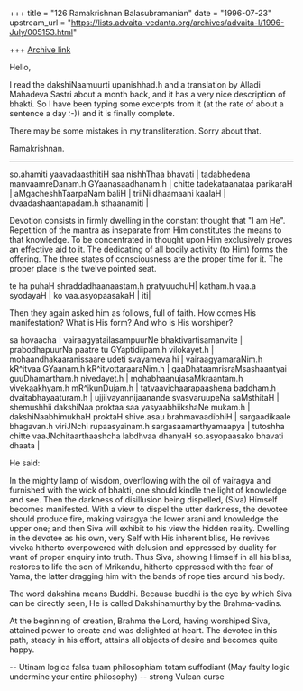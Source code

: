 +++
title = "126 Ramakrishnan Balasubramanian"
date = "1996-07-23"
upstream_url = "https://lists.advaita-vedanta.org/archives/advaita-l/1996-July/005153.html"

+++
[Archive link](https://lists.advaita-vedanta.org/archives/advaita-l/1996-July/005153.html)

Hello,

I read the dakshiNaamuurti upanishhad.h and a translation by Alladi Mahadeva
Sastri about a month back, and it has a very nice description of bhakti. So I
have been typing some excerpts from it (at the rate of about a sentence a day
:-)) and it is finally complete.

There may be some mistakes in my transliteration. Sorry about that.

Ramakrishnan.

-------------------------------------------------------------------------------

so.ahamiti yaavadaasthitiH saa nishhThaa bhavati |
tadabhedena manvaamreDanam.h GYaanasaadhanam.h |
chitte tadekataanataa parikaraH |
aMgacheshhTaarpaNam baliH |
triiNi dhaamaani kaalaH |
dvaadashaantapadam.h sthaanamiti |

Devotion consists in firmly dwelling in the constant thought that "I am He".
Repetition of the mantra as inseparate from Him constitutes the means to that
knowledge. To be concentrated in thought upon Him exclusively proves an
effective aid to it. The dedicating of all bodily activity (to Him) forms the
offering. The three states of consciousness are the proper time for it. The
proper place is the twelve pointed seat.

te ha puhaH shraddadhaanaastam.h pratyuuchuH|
katham.h vaa.a syodayaH |
ko vaa.asyopaasakaH |
iti|

Then they again asked him as follows, full of faith. How comes His
manifestation? What is His form? And who is His worshiper?

sa hovaacha |
vairaagyatailasampuurNe bhaktivartisamanvite |
prabodhapuurNa paatre tu GYaptidiipam.h vilokayet.h |
mohaandhakaaranissaare udeti svayameva hi |
vairaagyamaraNim.h kR^itvaa GYaanam.h kR^itvottaraaraNim.h |
gaaDhataamrisraMsashaantyai guuDhamartham.h nivedayet.h |
mohabhaanujasaMkraantam.h vivekaakhyam.h mR^ikunDujam.h |
tatvaavichaarapaashena baddham.h dvaitabhayaaturam.h |
ujjiivayannijaanande svasvaruupeNa saMsthitaH |
shemushhii dakshiNaa proktaa saa yasyaabhiikshaNe mukam.h |
dakshiNaabhimukhaH proktaH shive.asau brahmavaadibhiH |
sargaadikaale bhagavan.h viriJNchi rupaasyainam.h sargasaamarthyamaapya |
tutoshha chitte vaaJNchitaarthaashcha labdhvaa dhanyaH so.asyopaasako bhavati
dhaata |

He said:

In the mighty lamp of wisdom, overflowing with the oil of vairagya and
furnished with the wick of bhakti, one should kindle the light of knowledge and
see. Then the darkness of disillusion being dispelled, (Siva) Himself becomes
manifested. With a view to dispel the utter darkness, the devotee should
produce fire, making vairagya the lower arani and knowledge the upper one; and
then Siva will exhibit to his view the hidden reality. Dwelling in the devotee
as his own, very Self with His inherent bliss, He revives viveka hitherto
overpowered with delusion and oppressed by duality for want of proper enquiry
into truth. Thus Siva, showing Himself in all his bliss, restores to life the
son of Mrikandu, hitherto oppressed with the fear of Yama, the latter dragging
him with the bands of rope ties around his body.

The word dakshina means Buddhi. Because buddhi is the eye by which Siva can be
directly seen, He is called Dakshinamurthy by the Brahma-vadins.

At the beginning of creation, Brahma the Lord, having worshiped Siva, attained
power to create and was delighted at heart. The devotee in this path, steady in
his effort, attains all objects of desire and becomes quite happy.

--
Utinam logica falsa tuam philosophiam totam suffodiant (May faulty logic
undermine your entire philosophy)           -- strong Vulcan curse

